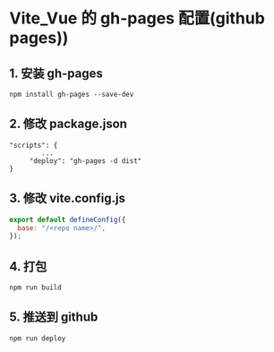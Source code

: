# Vite_Vue 的 gh-pages 配置(github pages))

## 1. 安装 gh-pages

```shell
npm install gh-pages --save-dev
```

## 2. 修改 package.json

```shell
"scripts": {
        ...
     "deploy": "gh-pages -d dist"
}
```

## 3. 修改 vite.config.js

```js
export default defineConfig({
  base: "/<repo name>/",
});
```

## 4. 打包

```shell
npm run build
```

## 5. 推送到 github

```shell
npm run deploy
```
